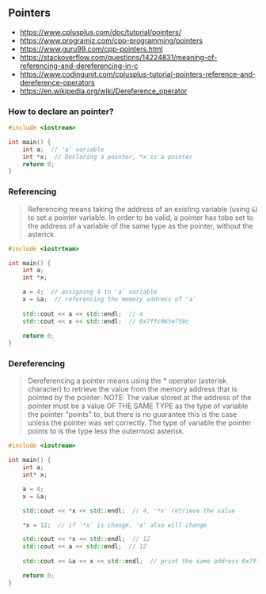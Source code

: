 ## Pointers
- https://www.cplusplus.com/doc/tutorial/pointers/
- https://www.programiz.com/cpp-programming/pointers
- https://www.guru99.com/cpp-pointers.html
- https://stackoverflow.com/questions/14224831/meaning-of-referencing-and-dereferencing-in-c
- https://www.codingunit.com/cplusplus-tutorial-pointers-reference-and-dereference-operators
- https://en.wikipedia.org/wiki/Dereference_operator

### How to declare an pointer?

```cpp
#include <iostream>

int main() {
	int a;  // 'a' variable
	int *x;  // Declaring a pointer, *x is a pointer
	return 0;
}
```

### Referencing

> Referencing means taking the address of an existing variable (using `&`) to set a pointer variable. In order to be valid, a pointer has tobe set to the address of a variable of the same type as the pointer, without the asterick.

```cpp
#include <iostrteam>

int main() {
	int a;
	int *x;

	a = 4;  // assigning 4 to 'a' variable
	x = &a;  // referencing the memory address of 'a' 
	
	std::cout << a << std::endl;  // 4
	std::cout << x << std::endl;  // 0x7ffc965e759c
		
	return 0;
}
```

### Dereferencing

>  Dereferencing a pointer means using the * operator (asterisk character) to retrieve the value from the memory address that is pointed by the pointer: NOTE: The value stored at the address of the pointer must be a value OF THE SAME TYPE as the type of variable the pointer "points" to, but there is no guarantee this is the case unless the pointer was set correctly. The type of variable the pointer points to is the type less the outermost asterisk.

```cpp
#include <iostream>

int main() {
	int a;
	int* x;

	a = 4;
	x = &a;

	std::cout << *x << std::endl;  // 4, '*x' retrieve the value

	*x = 12;  // if '*x' is change, 'a' also will change

	std::cout << *x << std::endl;  // 12
	std::cout << a << std::endl;  // 12
	
	std::cout << &a << x << std::endl;  // print the same address 0x7ffc965e759c

	return 0;
}
```
